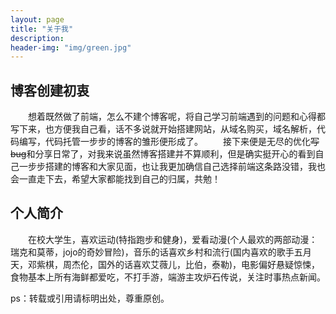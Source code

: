 ```yaml
---
layout: page
title: "关于我"
description:
header-img: "img/green.jpg"
---
```

## 博客创建初衷
&emsp;&emsp;想着既然做了前端，怎么不建个博客呢，将自己学习前端遇到的问题和心得都写下来，也方便我自己看，话不多说就开始搭建网站，从域名购买，域名解析，代码编写，代码托管一步步的博客的雏形便形成了。
&emsp;&emsp;接下来便是无尽的优化~~写bug~~和分享日常了，对我来说虽然博客搭建并不算顺利，但是确实挺开心的看到自己一步步搭建的博客和大家见面，也让我更加确信自己选择前端这条路没错，我也会一直走下去，希望大家都能找到自己的归属，共勉！
<br/>

## 个人简介
&emsp;&emsp;在校大学生，喜欢运动(特指跑步和健身)，爱看动漫(个人最欢的两部动漫：瑞克和莫蒂，jojo的奇妙冒险)，音乐的话喜欢乡村和流行(国内喜欢的歌手五月天，邓紫棋，周杰伦，国外的话喜欢艾薇儿，比伯，泰勒)，电影偏好悬疑惊悚，食物基本上所有海鲜都爱吃，不打手游，端游主攻炉石传说，关注时事热点新闻。

ps：转载或引用请标明出处，尊重原创。



